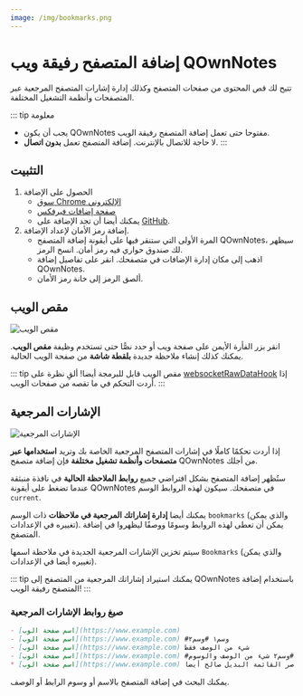 ```yaml
---
image: /img/bookmarks.png
---
```


# إضافة المتصفح رفيقة ويب QOwnNotes

تتيح لك قص المحتوى من صفحات المتصفح وكذلك إدارة إشارات المتصفح المرجعية عبر المتصفحات وأنظمة التشغيل المختلفة.

::: tip معلومة
- يجب أن يكون QOwnNotes مفتوحا حتى تعمل إضافة المتصفح رفيقة الويب.
- لا حاجة للاتصال بالإنترنت. إضافة المتصفح تعمل **بدون اتصال**. :::

## التثبيت

1. الحصول على الإضافة
    - [‏سوق Chrome الإلكتروني](https://chrome.google.com/webstore/detail/qownnotes-web-companion/pkgkfnampapjbopomdpnkckbjdnpkbkp)
    - [صفحة إضافات فيرفكس](https://addons.mozilla.org/firefox/addon/qownnotes-web-companion)
    - يمكنك أيضا أن تجد الإضافة على [GitHub](https://github.com/qownnotes/web-companion/).
2. إضافة رمز الأمان لإعداد الإضافة.
    - المرة الأولى التي ستنقر فيها على أيقونة إضافة المتصفح QOwnNotes، سيظهر لك صندوق حواري فيه رمز أمان. انسخ الرمز.
    - اذهب إلى مكان إدارة الإضافات في متصفحك. انقر على تفاصيل إضافة QOwnNotes.
    - ألصق الرمز إلى خانة رمز الأمان.

## مقص الويب

![مقص الويب](/img/web-clipper.png)

انقر بزر الفأرة الأيمن على صفحة ويب أو حدد نصًّا حتى تستخدم وظيفة **مقص الويب**. يمكنك كذلك إنشاء ملاحظة جديدة **بلقطة شاشة** من صفحة الويب الحالية.

::: tip مقص الويب قابل للبرمجة أيضا! ألقِ نظرة على [websocketRawDataHook](../scripting/hooks.md#websocketrawdatahook) إذا أردت التحكم في ما تقصه من صفحات الويب. :::

## الإشارات المرجعية

![الإشارات المرجعية](/img/bookmarks.png)

إذا أردت تحكمًا كاملًا في إشارات المتصفح المرجعية الخاصة بك وتريد **استخدامها عبر متصفحات وأنظمة تشغيل مختلفة** فإن إضافة متصفح QOwnNotes من أجلك.

ستُظهر إضافة المتصفح بشكل افتراضي جميع **روابط الملاحظة الحالية** في نافذة منبثقة عندما تضغط على أيقونة QOwnNotes في متصفحك. سيكون لهذه الروابط الوسم `current`.

يمكنك أيضا **إدارة إشاراتك المرجعية في ملاحظات** ذات الوسم `bookmarks` (والذي يمكن تغييره في الإعدادات). يمكن أن تعطى لهذه الروابط وسومًا ووصفًا ليظهروا في إضافة المتصفح.

سيتم تخزين الإشارات المرجعية الجديدة في ملاحظة اسمها `Bookmarks` (والذي يمكن تغييره أيضا في الإعدادات).

::: tip
يمكنك استيراد إشاراتك المرجعية من المتصفح إلى QOwnNotes باستخدام إضافة المتصفح رفيقة الويب!
:::

### صيغ روابط الإشارات المرجعية

```markdown
- [اسم صفحة الوب](https://www.example.com)
- [اسم صفحة الوب](https://www.example.com) #وسم١ #وسم٢
- [اسم صفحة الوب](https://www.example.com) شيء من الوصف فقط
- [اسم صفحة الوب](https://www.example.com) #وسم١ #وسم٢ شيء من الوصف والوسوم
* [اسم صفحة الوب](https://www.example.com) رمز عناصر القائمة البديل صالح أيضا
```

يمكنك البحث في إضافة المتصفح بالاسم أو وسوم الرابط أو الوصف.
